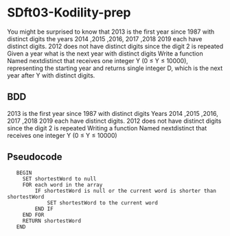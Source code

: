# SDft03-Kodility-prep


You might be surprised to know that 2013 is the first year since 1987 with distinct digits the years 2014 ,2015 ,2016, 2017 ,2018 2019 each have distinct digits. 2012 does not have distinct digits since the digit 2 is repeated Given a year what is the next year with distinct digits
Write a function Named nextdistinct that receives one integer Y (0 ≤ Y ≤ 10000), representing the starting year and returns single integer D, which is the next year after Y with distinct digits.

## BDD
2013 is the first year since 1987 with distinct digits
Years 2014 ,2015 ,2016, 2017 ,2018 2019 each have distinct digits.
2012 does not have distinct digits since the digit 2 is repeated
Writing a function Named nextdistinct that receives one integer Y (0 ≤ Y ≤ 10000)

## Pseudocode

```
   BEGIN
     SET shortestWord to null
     FOR each word in the array
         IF shortestWord is null or the current word is shorter than shortestWord
             SET shortestWord to the current word
         END IF
     END FOR
     RETURN shortestWord
   END
```
